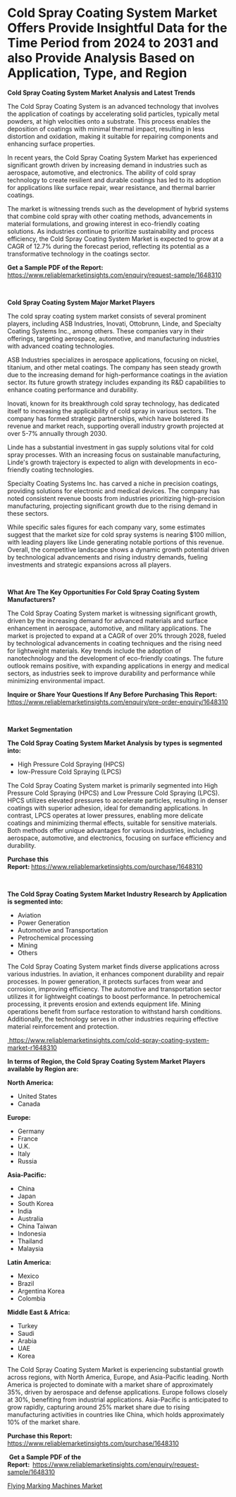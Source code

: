 <p><h1>Cold Spray Coating System Market Offers Provide Insightful Data for the Time Period from 2024 to 2031 and also Provide Analysis Based on Application, Type, and Region</h1></p><p><strong>Cold Spray Coating System Market Analysis and Latest Trends</strong></p>
<p><p>The Cold Spray Coating System is an advanced technology that involves the application of coatings by accelerating solid particles, typically metal powders, at high velocities onto a substrate. This process enables the deposition of coatings with minimal thermal impact, resulting in less distortion and oxidation, making it suitable for repairing components and enhancing surface properties. </p><p>In recent years, the Cold Spray Coating System Market has experienced significant growth driven by increasing demand in industries such as aerospace, automotive, and electronics. The ability of cold spray technology to create resilient and durable coatings has led to its adoption for applications like surface repair, wear resistance, and thermal barrier coatings. </p><p>The market is witnessing trends such as the development of hybrid systems that combine cold spray with other coating methods, advancements in material formulations, and growing interest in eco-friendly coating solutions. As industries continue to prioritize sustainability and process efficiency, the Cold Spray Coating System Market is expected to grow at a CAGR of 12.7% during the forecast period, reflecting its potential as a transformative technology in the coatings sector.</p></p>
<p><strong>Get a Sample PDF of the Report:&nbsp;</strong> <a href="https://www.reliablemarketinsights.com/enquiry/request-sample/1648310?utm_campaign=2012&utm_medium=2&utm_source=Github&utm_content=ia&utm_term=29122024&utm_id=cold-spray-coating-system">https://www.reliablemarketinsights.com/enquiry/request-sample/1648310</a></p>
<p>&nbsp;</p>
<p><strong>Cold Spray Coating System Major Market Players</strong></p>
<p><p>The cold spray coating system market consists of several prominent players, including ASB Industries, Inovati, Ottobrunn, Linde, and Specialty Coating Systems Inc., among others. These companies vary in their offerings, targeting aerospace, automotive, and manufacturing industries with advanced coating technologies.</p><p>ASB Industries specializes in aerospace applications, focusing on nickel, titanium, and other metal coatings. The company has seen steady growth due to the increasing demand for high-performance coatings in the aviation sector. Its future growth strategy includes expanding its R&D capabilities to enhance coating performance and durability.</p><p>Inovati, known for its breakthrough cold spray technology, has dedicated itself to increasing the applicability of cold spray in various sectors. The company has formed strategic partnerships, which have bolstered its revenue and market reach, supporting overall industry growth projected at over 5-7% annually through 2030.</p><p>Linde has a substantial investment in gas supply solutions vital for cold spray processes. With an increasing focus on sustainable manufacturing, Linde's growth trajectory is expected to align with developments in eco-friendly coating technologies.</p><p>Specialty Coating Systems Inc. has carved a niche in precision coatings, providing solutions for electronic and medical devices. The company has noted consistent revenue boosts from industries prioritizing high-precision manufacturing, projecting significant growth due to the rising demand in these sectors.</p><p>While specific sales figures for each company vary, some estimates suggest that the market size for cold spray systems is nearing $100 million, with leading players like Linde generating notable portions of this revenue. Overall, the competitive landscape shows a dynamic growth potential driven by technological advancements and rising industry demands, fueling investments and strategic expansions across all players.</p></p>
<p>&nbsp;</p>
<p><strong>What Are The Key Opportunities For Cold Spray Coating System Manufacturers?</strong></p>
<p><p>The Cold Spray Coating System market is witnessing significant growth, driven by the increasing demand for advanced materials and surface enhancement in aerospace, automotive, and military applications. The market is projected to expand at a CAGR of over 20% through 2028, fueled by technological advancements in coating techniques and the rising need for lightweight materials. Key trends include the adoption of nanotechnology and the development of eco-friendly coatings. The future outlook remains positive, with expanding applications in energy and medical sectors, as industries seek to improve durability and performance while minimizing environmental impact.</p></p>
<p><strong>Inquire or Share Your Questions If Any Before Purchasing This Report:</strong> <a href="https://www.reliablemarketinsights.com/enquiry/pre-order-enquiry/1648310?utm_campaign=2012&utm_medium=2&utm_source=Github&utm_content=ia&utm_term=29122024&utm_id=cold-spray-coating-system">https://www.reliablemarketinsights.com/enquiry/pre-order-enquiry/1648310</a></p>
<p>&nbsp;</p>
<p><strong>Market Segmentation</strong></p>
<p><strong>The Cold Spray Coating System Market Analysis by types is segmented into:</strong></p>
<p><ul><li>High Pressure Cold Spraying (HPCS)</li><li>low-Pressure Cold Spraying (LPCS)</li></ul></p>
<p><p>The Cold Spray Coating System market is primarily segmented into High Pressure Cold Spraying (HPCS) and Low Pressure Cold Spraying (LPCS). HPCS utilizes elevated pressures to accelerate particles, resulting in denser coatings with superior adhesion, ideal for demanding applications. In contrast, LPCS operates at lower pressures, enabling more delicate coatings and minimizing thermal effects, suitable for sensitive materials. Both methods offer unique advantages for various industries, including aerospace, automotive, and electronics, focusing on surface efficiency and durability.</p></p>
<p><strong>Purchase this Report:&nbsp;</strong><a href="https://www.reliablemarketinsights.com/purchase/1648310?utm_campaign=2012&utm_medium=2&utm_source=Github&utm_content=ia&utm_term=29122024&utm_id=cold-spray-coating-system">https://www.reliablemarketinsights.com/purchase/1648310</a></p>
<p>&nbsp;</p>
<p><strong>The Cold Spray Coating System Market Industry Research by Application is segmented into:</strong></p>
<p><ul><li>Aviation</li><li>Power Generation</li><li>Automotive and Transportation</li><li>Petrochemical processing</li><li>Mining</li><li>Others</li></ul></p>
<p><p>The Cold Spray Coating System market finds diverse applications across various industries. In aviation, it enhances component durability and repair processes. In power generation, it protects surfaces from wear and corrosion, improving efficiency. The automotive and transportation sector utilizes it for lightweight coatings to boost performance. In petrochemical processing, it prevents erosion and extends equipment life. Mining operations benefit from surface restoration to withstand harsh conditions. Additionally, the technology serves in other industries requiring effective material reinforcement and protection.</p></p>
<p><a href="https://www.reliablemarketinsights.com/cold-spray-coating-system-market-r1648310?utm_campaign=2012&utm_medium=2&utm_source=Github&utm_content=ia&utm_term=29122024&utm_id=cold-spray-coating-system">&nbsp;https://www.reliablemarketinsights.com/cold-spray-coating-system-market-r1648310</a></p>
<p><strong>In terms of Region, the Cold Spray Coating System Market Players available by Region are:</strong></p>
<p>
    <p> <strong> North America: </strong>
        <ul>
            <li>United States</li>
            <li>Canada</li>
        </ul>
        </p> 
    <p> <strong> Europe: </strong>
        <ul>
            <li>Germany</li>
            <li>France</li>
            <li>U.K.</li>
            <li>Italy</li>
            <li>Russia</li>
        </ul>
        </p> 
    <p> <strong> Asia-Pacific: </strong>
        <ul>
            <li>China</li>
            <li>Japan</li>
            <li>South Korea</li>
            <li>India</li>
            <li>Australia</li>
            <li>China Taiwan</li>
            <li>Indonesia</li>
            <li>Thailand</li>
            <li>Malaysia</li>
        </ul>
        </p> 
    <p> <strong> Latin America: </strong>
        <ul>
            <li>Mexico</li>
            <li>Brazil</li>
            <li>Argentina Korea</li>
            <li>Colombia</li>
        </ul>
        </p> 
    <p> <strong> Middle East & Africa: </strong>
        <ul>
            <li>Turkey</li>
            <li>Saudi</li>
            <li>Arabia</li>
            <li>UAE</li>
            <li>Korea</li>
        </ul>
    </p>
    </p>
<p><p>The Cold Spray Coating System Market is experiencing substantial growth across regions, with North America, Europe, and Asia-Pacific leading. North America is projected to dominate with a market share of approximately 35%, driven by aerospace and defense applications. Europe follows closely at 30%, benefiting from industrial applications. Asia-Pacific is anticipated to grow rapidly, capturing around 25% market share due to rising manufacturing activities in countries like China, which holds approximately 10% of the market share.</p></p>
<p><strong>Purchase this Report: </strong><a href="https://www.reliablemarketinsights.com/purchase/1648310?utm_campaign=2012&utm_medium=2&utm_source=Github&utm_content=ia&utm_term=29122024&utm_id=cold-spray-coating-system">https://www.reliablemarketinsights.com/purchase/1648310</a></p>
<p>&nbsp;<strong>Get a Sample PDF of the Report:&nbsp;&nbsp;</strong><a href="https://www.reliablemarketinsights.com/enquiry/request-sample/1648310?utm_campaign=2012&utm_medium=2&utm_source=Github&utm_content=ia&utm_term=29122024&utm_id=cold-spray-coating-system">https://www.reliablemarketinsights.com/enquiry/request-sample/1648310</a></p>
<p><strong></strong></p>
<p><p><a href="https://github.com/JakirUddin511/Market-Research-Report-List-1/blob/main/flying-marking-machines-market.md?utm_campaign=2012&utm_medium=2&utm_source=Github&utm_content=ia&utm_term=29122024&utm_id=cold-spray-coating-system">Flying Marking Machines Market</a></p></p>